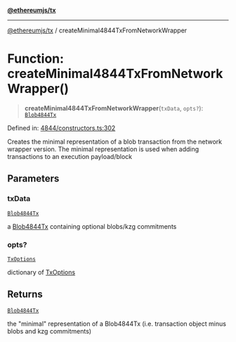 [**@ethereumjs/tx**](../README.md)

***

[@ethereumjs/tx](../README.md) / createMinimal4844TxFromNetworkWrapper

# Function: createMinimal4844TxFromNetworkWrapper()

> **createMinimal4844TxFromNetworkWrapper**(`txData`, `opts?`): [`Blob4844Tx`](../classes/Blob4844Tx.md)

Defined in: [4844/constructors.ts:302](https://github.com/ethereumjs/ethereumjs-monorepo/blob/master/packages/tx/src/4844/constructors.ts#L302)

Creates the minimal representation of a blob transaction from the network wrapper version.
The minimal representation is used when adding transactions to an execution payload/block

## Parameters

### txData

[`Blob4844Tx`](../classes/Blob4844Tx.md)

a [Blob4844Tx](../classes/Blob4844Tx.md) containing optional blobs/kzg commitments

### opts?

[`TxOptions`](../interfaces/TxOptions.md)

dictionary of [TxOptions](../interfaces/TxOptions.md)

## Returns

[`Blob4844Tx`](../classes/Blob4844Tx.md)

the "minimal" representation of a Blob4844Tx (i.e. transaction object minus blobs and kzg commitments)
